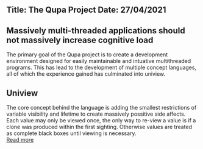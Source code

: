 Title: The Qupa Project
Date: 27/04/2021
---
Massively multi-threaded applications should not massively increase cognitive load
---

The primary goal of the Qupa project is to create a development environment designed for easily maintainable and intuative multithreaded programs.
This has lead to the development of multiple concept languages, all of which the experience gained has culminated into uniview.

## Uniview
The core concept behind the language is adding the smallest restrictions of variable visibility and lifetime to create massively possitive side affects.  
Each value may only be viewed once, the only way to re-view a value is if a clone was produced within the first sighting. Otherwise values are treated as complete black boxes until viewing is necessary.  
[Read more](https://uniview.qupa.org)